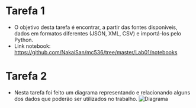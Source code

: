 # Tarefa 1

  * O objetivo desta tarefa é encontrar, a partir das fontes disponíveis, dados em formatos diferentes (JSON, XML, CSV) e importá-los pelo Python.
  * Link notebook: https://github.com/NakaiSan/mc536/tree/master/Lab01/notebooks
  
# Tarefa 2

  * Nesta tarefa foi feito um diagrama representando e relacionando alguns dos dados que poderão ser utilizados no trabalho.
  ![Diagrama](/images/diagrama_dados.png)
